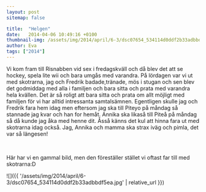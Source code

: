 ```yaml
---
layout: post
sitemap: false

title:  "Helgen"
date:   2014-04-06 10:49:16 +0100
thumbnail-img: /assets/img/2014/april/6-3/dsc07654_534114d0ddf2b33adbbdf5ea.jpg
author: Eva
tags: ["2014"]
---
```


Vi kom fram till Risnabben vid sex i fredagskväll och då blev det att se hockey, spela lite wii och bara umgås med varandra. På lördagen var vi ut med skotrarna, jag och Fredrik badade,tränade, mös i stugan och sen blev det godmiddag med alla i familjen och bara sitta och prata med varandra hela kvällen. Det är så roligt att bara sitta och prata om allt möjligt med familjen för vi har alltid intressanta samtalsämnen. Egentligen skulle jag och Fredrik fara hem idag men eftersom jag ska till Piteyo på måndag så stannade jag kvar och han for hemåt. Annika ska likaså till Piteå på måndag så då kunde jag åka med henne dit. Åsså känns det kul att hinna fara ut med skotrarna idag också. Jag, Annika och mamma ska strax iväg och pimla, det var så längesen!




 




Här har vi en gammal bild, men den föreställer stället vi oftast far till med skotrarna:D

![]({{ '/assets/img/2014/april/6-3/dsc07654_534114d0ddf2b33adbbdf5ea.jpg'  | relative_url }})

